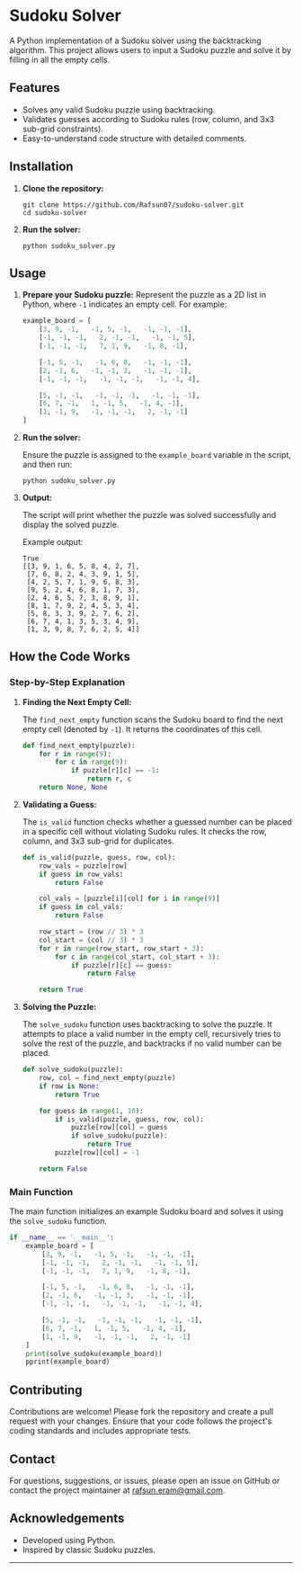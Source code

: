 # Sudoku Solver

A Python implementation of a Sudoku solver using the backtracking algorithm. This project allows users to input a Sudoku puzzle and solve it by filling in all the empty cells.

## Features

- Solves any valid Sudoku puzzle using backtracking.
- Validates guesses according to Sudoku rules (row, column, and 3x3 sub-grid constraints).
- Easy-to-understand code structure with detailed comments.

## Installation

1. **Clone the repository:**

    ```
    git clone https://github.com/Rafsun07/sudoku-solver.git
    cd sudoku-solver
    ```

2. **Run the solver:**

    ```
    python sudoku_solver.py
    ```

## Usage

1. **Prepare your Sudoku puzzle:** Represent the puzzle as a 2D list in Python, where `-1` indicates an empty cell. For example:

    ```python
    example_board = [
        [3, 9, -1,   -1, 5, -1,   -1, -1, -1],
        [-1, -1, -1,   2, -1, -1,   -1, -1, 5],
        [-1, -1, -1,   7, 1, 9,   -1, 8, -1],

        [-1, 5, -1,   -1, 6, 8,   -1, -1, -1],
        [2, -1, 6,   -1, -1, 3,   -1, -1, -1],
        [-1, -1, -1,   -1, -1, -1,   -1, -1, 4],

        [5, -1, -1,   -1, -1, -1,   -1, -1, -1],
        [6, 7, -1,   1, -1, 5,   -1, 4, -1],
        [1, -1, 9,   -1, -1, -1,   2, -1, -1]
    ]
    ```

2. **Run the solver:**

    Ensure the puzzle is assigned to the `example_board` variable in the script, and then run:

    ```
    python sudoku_solver.py
    ```

3. **Output:**

    The script will print whether the puzzle was solved successfully and display the solved puzzle.

    Example output:
    ```
    True
    [[3, 9, 1, 6, 5, 8, 4, 2, 7],
     [7, 6, 8, 2, 4, 3, 9, 1, 5],
     [4, 2, 5, 7, 1, 9, 6, 8, 3],
     [9, 5, 2, 4, 6, 8, 1, 7, 3],
     [2, 4, 6, 5, 7, 3, 8, 9, 1],
     [8, 1, 7, 9, 2, 4, 5, 3, 4],
     [5, 8, 3, 3, 9, 2, 7, 6, 2],
     [6, 7, 4, 1, 3, 5, 3, 4, 9],
     [1, 3, 9, 8, 7, 6, 2, 5, 4]]
    ```

## How the Code Works

### Step-by-Step Explanation

1. **Finding the Next Empty Cell:**
   
    The `find_next_empty` function scans the Sudoku board to find the next empty cell (denoted by `-1`). It returns the coordinates of this cell.

    ```python
    def find_next_empty(puzzle):
        for r in range(9):
            for c in range(9):
                if puzzle[r][c] == -1:
                    return r, c
        return None, None
    ```

2. **Validating a Guess:**

    The `is_valid` function checks whether a guessed number can be placed in a specific cell without violating Sudoku rules. It checks the row, column, and 3x3 sub-grid for duplicates.

    ```python
    def is_valid(puzzle, guess, row, col):
        row_vals = puzzle[row]
        if guess in row_vals:
            return False

        col_vals = [puzzle[i][col] for i in range(9)]
        if guess in col_vals:
            return False

        row_start = (row // 3) * 3
        col_start = (col // 3) * 3
        for r in range(row_start, row_start + 3):
            for c in range(col_start, col_start + 3):
                if puzzle[r][c] == guess:
                    return False

        return True
    ```

3. **Solving the Puzzle:**

    The `solve_sudoku` function uses backtracking to solve the puzzle. It attempts to place a valid number in the empty cell, recursively tries to solve the rest of the puzzle, and backtracks if no valid number can be placed.

    ```python
    def solve_sudoku(puzzle):
        row, col = find_next_empty(puzzle)
        if row is None:
            return True 

        for guess in range(1, 10):
            if is_valid(puzzle, guess, row, col):
                puzzle[row][col] = guess
                if solve_sudoku(puzzle):
                    return True
            puzzle[row][col] = -1

        return False
    ```

### Main Function

The main function initializes an example Sudoku board and solves it using the `solve_sudoku` function.

```python
if __name__ == '__main__':
    example_board = [
        [3, 9, -1,   -1, 5, -1,   -1, -1, -1],
        [-1, -1, -1,   2, -1, -1,   -1, -1, 5],
        [-1, -1, -1,   7, 1, 9,   -1, 8, -1],

        [-1, 5, -1,   -1, 6, 8,   -1, -1, -1],
        [2, -1, 6,   -1, -1, 3,   -1, -1, -1],
        [-1, -1, -1,   -1, -1, -1,   -1, -1, 4],

        [5, -1, -1,   -1, -1, -1,   -1, -1, -1],
        [6, 7, -1,   1, -1, 5,   -1, 4, -1],
        [1, -1, 9,   -1, -1, -1,   2, -1, -1]
    ]
    print(solve_sudoku(example_board))
    pprint(example_board)
```

## Contributing

Contributions are welcome! Please fork the repository and create a pull request with your changes. Ensure that your code follows the project's coding standards and includes appropriate tests.

## Contact

For questions, suggestions, or issues, please open an issue on GitHub or contact the project maintainer at [rafsun.eram@gmail.com](mailto:rafsun.eram@gmail.com).

## Acknowledgements

- Developed using Python.
- Inspired by classic Sudoku puzzles.

---
